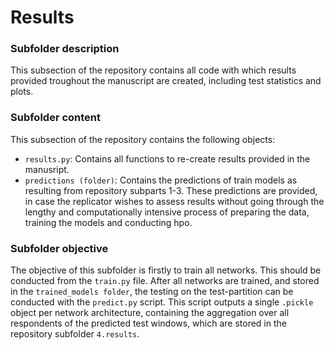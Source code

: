 # Results

### Subfolder description
This subsection of the repository contains all code with which results provided troughout the manuscript are created, including test statistics and plots. 

### Subfolder content
This subsection of the repository contains the following objects: 
* `results.py`: Contains all functions to re-create results provided in the manusript. 
* `predictions (folder)`: Contains the predictions of train models as resulting from repository subparts 1-3. These predictions are provided, in case the replicator wishes to assess results without going through the lengthy and computationally intensive process of preparing the data, training the models and conducting hpo. 

### Subfolder objective
The objective of this subfolder is firstly to train all networks. This should be conducted from the `train.py` file. After all networks are trained, and stored in the `trained_models folder`, the testing on the test-partition can be conducted with the `predict.py` script. This script outputs a single `.pickle` object per network architecture, containing the aggregation over all respondents of the predicted test windows, which are stored in the repository subfolder `4.results`.